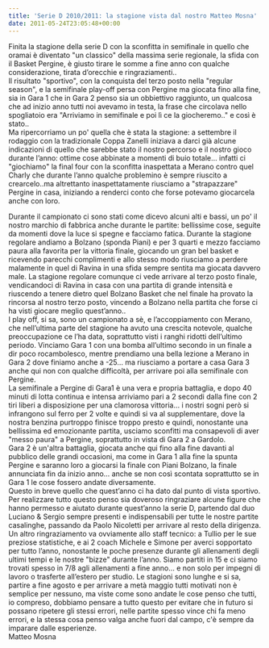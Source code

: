 ```yaml
---
title: 'Serie D 2010/2011: la stagione vista dal nostro Matteo Mosna'
date: 2011-05-24T23:05:48+00:00
---
```

Finita la stagione della serie D con la sconfitta in semifinale in quello che oramai è diventato "un classico" della massima serie regionale, la sfida con il Basket Pergine, è giusto tirare le somme a fine anno con qualche considerazione, tirata d’orecchie e ringraziamenti..  
Il risultato "sportivo", con la conquista del terzo posto nella "regular season", e la semifinale play-off persa con Pergine ma giocata fino alla fine, sia in Gara 1 che in Gara 2 penso sia un obbiettivo raggiunto, un qualcosa che ad inizio anno tutti noi avevamo in testa, la frase che circolava nello spogliatoio era "Arriviamo in semifinale e poi lì ce la giocheremo.." e così è stato..  
Ma ripercorriamo un po' quella che è stata la stagione: a settembre il rodaggio con la tradizionale Coppa Zanelli iniziava a darci già alcune indicazioni di quello che sarebbe stato il nostro percorso e il nostro gioco durante l’anno: ottime cose abbinate a momenti di buio totale… infatti ci "giochiamo" la final four con la sconfitta inaspettata a Merano contro quel Charly che durante l’anno qualche problemino è sempre riuscito a crearcelo..ma altrettanto inaspettatamente riusciamo a "strapazzare" Pergine in casa, iniziando a renderci conto che forse potevamo giocarcela anche con loro.  
  
Durante il campionato ci sono stati come dicevo alcuni alti e bassi, un po' il nostro marchio di fabbrica anche durante le partite: bellissime cose, seguite da momenti dove la luce si spegne e facciamo fatica. Durante la stagione regolare andiamo a Bolzano (sponda Piani) e per 3 quarti e mezzo facciamo paura alla favorita per la vittoria finale, giocando un gran bel basket e ricevendo parecchi complimenti e allo stesso modo riusciamo a perdere malamente in quel di Ravina in una sfida sempre sentita ma giocata davvero male. La stagione regolare comunque ci vede arrivare al terzo posto finale, vendicandoci di Ravina in casa con una partita di grande intensità e riuscendo a tenere dietro quel Bolzano Basket che nel finale ha provato la rincorsa al nostro terzo posto, vincendo a Bolzano nella partita che forse ci ha visti giocare meglio quest’anno..  
I play off, si sa, sono un campionato a sè, e l’accoppiamento con Merano, che nell’ultima parte del stagione ha avuto una crescita notevole, qualche preoccupazione ce l’ha data, soprattutto visti i ranghi ridotti dell’ultimo periodo. Vinciamo Gara 1 con una bomba all’ultimo secondo in un finale a dir poco rocambolesco, mentre prendiamo una bella lezione a Merano in Gara 2 dove finiamo anche a -25… ma riusciamo a portare a casa Gara 3 anche qui non con qualche difficoltà, per arrivare poi alla semifinale con Pergine.  
La semifinale a Pergine di Gara1 è una vera e propria battaglia, e dopo 40 minuti di lotta continua e intensa arriviamo pari a 2 secondi dalla fine con 2 tiri liberi a disposizione per una clamorosa vittoria… i nostri sogni però si infrangono sul ferro per 2 volte e quindi si va al supplementare, dove la nostra benzina purtroppo finisce troppo presto e quindi, nonostante una bellissima ed emozionante partita, usciamo sconfitti ma consapevoli di aver "messo paura" a Pergine, soprattutto in vista di Gara 2 a Gardolo.  
Gara 2 è un'altra battaglia, giocata anche qui fino alla fine davanti al pubblico delle grandi occasioni, ma come in Gara 1 alla fine la spunta Pergine e saranno loro a giocarsi la finale con Piani Bolzano, la finale annunciata fin da inizio anno… anche se non così scontata soprattutto se in Gara 1 le cose fossero andate diversamente.  
Questo in breve quello che quest’anno ci ha dato dal punto di vista sportivo. Per realizzare tutto questo penso sia doveroso ringraziare alcune figure che hanno permesso e aiutato durante quest’anno la serie D, partendo dal duo Luciano & Sergio sempre presenti e indispensabili per tutte le nostre partite casalinghe, passando da Paolo Nicoletti per arrivare al resto della dirigenza.  
Un altro ringraziamento va ovviamente allo staff tecnico: a Tullio per le sue preziose statistiche, e ai 2 coach Michele e Simone per averci sopportato per tutto l’anno, nonostante le poche presenze durante gli allenamenti degli ultimi tempi e le nostre "bizze" durante l’anno. Siamo partiti in 15 e ci siamo trovati spesso in 7/8 agli allenamenti a fine anno… e non solo per impegni di lavoro o trasferte all’estero per studio. Le stagioni sono lunghe e si sa, partire a fine agosto e per arrivare a metà maggio tutti motivati non è semplice per nessuno, ma viste come sono andate le cose penso che tutti, io compreso, dobbiamo pensare a tutto questo per evitare che in futuro si possano ripetere gli stessi errori, nelle partite spesso vince chi fa meno errori, e la stessa cosa penso valga anche fuori dal campo, c'è sempre da imparare dalle esperienze.  
Matteo Mosna